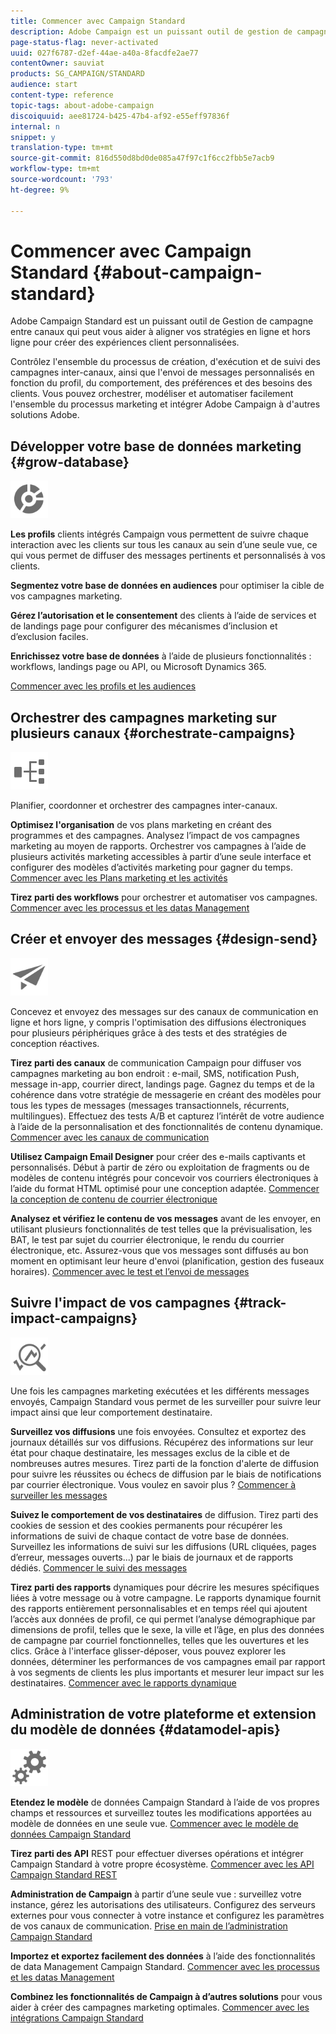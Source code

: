 ```yaml
---
title: Commencer avec Campaign Standard
description: Adobe Campaign est un puissant outil de gestion de campagnes cross-canal. Il peut vous aider à aligner vos stratégies en ligne et hors ligne de façon à créer des expériences client personnalisées.
page-status-flag: never-activated
uuid: 027f6787-d2ef-44ae-a40a-8facdfe2ae77
contentOwner: sauviat
products: SG_CAMPAIGN/STANDARD
audience: start
content-type: reference
topic-tags: about-adobe-campaign
discoiquuid: aee81724-b425-47b4-af92-e55eff97836f
internal: n
snippet: y
translation-type: tm+mt
source-git-commit: 816d550d8bd0de085a47f97c1f6cc2fbb5e7acb9
workflow-type: tm+mt
source-wordcount: '793'
ht-degree: 9%

---
```



# Commencer avec Campaign Standard {#about-campaign-standard}

Adobe Campaign Standard est un puissant outil de Gestion de campagne entre canaux qui peut vous aider à aligner vos stratégies en ligne et hors ligne pour créer des expériences client personnalisées.

Contrôlez l&#39;ensemble du processus de création, d&#39;exécution et de suivi des campagnes inter-canaux, ainsi que l&#39;envoi de messages personnalisés en fonction du profil, du comportement, des préférences et des besoins des clients. Vous pouvez orchestrer, modéliser et automatiser facilement l&#39;ensemble du processus marketing et intégrer Adobe Campaign à d&#39;autres solutions Adobe.

## Développer votre base de données marketing {#grow-database}

<img width="60px" alt="conditions" src="assets/icon_segment.svg"/>

**Les profils** clients intégrés Campaign vous permettent de suivre chaque interaction avec les clients sur tous les canaux au sein d’une seule vue, ce qui vous permet de diffuser des messages pertinents et personnalisés à vos clients.

**Segmentez votre base de données en audiences** pour optimiser la cible de vos campagnes marketing.

**Gérez l’autorisation et le consentement** des clients à l’aide de services et de landings page pour configurer des mécanismes d’inclusion et d’exclusion faciles.

**Enrichissez votre base de données** à l’aide de plusieurs fonctionnalités : workflows, landings page ou API, ou Microsoft Dynamics 365.

[Commencer avec les profils et les audiences](../../audiences/using/get-started-profiles-and-audiences.md)

## Orchestrer des campagnes marketing sur plusieurs canaux {#orchestrate-campaigns}

<img width="60px" alt="conditions" src="assets/icon_workflows.svg"/>

Planifier, coordonner et orchestrer des campagnes inter-canaux.

**Optimisez l&#39;organisation** de vos plans marketing en créant des programmes et des campagnes. Analysez l’impact de vos campagnes marketing au moyen de rapports. Orchestrer vos campagnes à l’aide de plusieurs activités marketing accessibles à partir d’une seule interface et configurer des modèles d’activités marketing pour gagner du temps. [Commencer avec les Plans marketing et les activités](../../start/using/programs-and-campaigns.md)

**Tirez parti des workflows** pour orchestrer et automatiser vos campagnes. [Commencer avec les processus et les datas Management](../../automating/using/get-started-workflows.md)

## Créer et envoyer des messages {#design-send}

<img width="60px" alt="conditions" src="assets/icon_send.svg"/>

Concevez et envoyez des messages sur des canaux de communication en ligne et hors ligne, y compris l&#39;optimisation des diffusions électroniques pour plusieurs périphériques grâce à des tests et des stratégies de conception réactives.

**Tirez parti des canaux** de communication Campaign pour diffuser vos campagnes marketing au bon endroit : e-mail, SMS, notification Push, message in-app, courrier direct, landings page. Gagnez du temps et de la cohérence dans votre stratégie de messagerie en créant des modèles pour tous les types de messages (messages transactionnels, récurrents, multilingues). Effectuez des tests A/B et capturez l’intérêt de votre audience à l’aide de la personnalisation et des fonctionnalités de contenu dynamique. [Commencer avec les canaux de communication](../../channels/using/get-started-communication-channels.md)

**Utilisez Campaign Email Designer** pour créer des e-mails captivants et personnalisés. Début à partir de zéro ou exploitation de fragments ou de modèles de contenu intégrés pour concevoir vos courriers électroniques à l’aide du format HTML optimisé pour une conception adaptée. [Commencer la conception de contenu de courrier électronique](../../designing/using/designing-content-in-adobe-campaign.md)

**Analysez et vérifiez le contenu de vos messages** avant de les envoyer, en utilisant plusieurs fonctionnalités de test telles que la prévisualisation, les BAT, le test par sujet du courrier électronique, le rendu du courrier électronique, etc. Assurez-vous que vos messages sont diffusés au bon moment en optimisant leur heure d&#39;envoi (planification, gestion des fuseaux horaires). [Commencer avec le test et l’envoi de messages](../../sending/using/get-started-sending-messages.md)

## Suivre l&#39;impact de vos campagnes {#track-impact-campaigns}

<img width="60px" alt="conditions" src="assets/icon_report.svg"/>

Une fois les campagnes marketing exécutées et les différents messages envoyés, Campaign Standard vous permet de les surveiller pour suivre leur impact ainsi que leur comportement destinataire.

**Surveillez vos diffusions** une fois envoyées. Consultez et exportez des journaux détaillés sur vos diffusions. Récupérez des informations sur leur état pour chaque destinataire, les messages exclus de la cible et de nombreuses autres mesures.
Tirez parti de la fonction d&#39;alerte de diffusion pour suivre les réussites ou échecs de diffusion par le biais de notifications par courrier électronique. Vous voulez en savoir plus ? [Commencer à surveiller les messages](../../sending/using/monitoring-a-delivery.md)

**Suivez le comportement de vos destinataires** de diffusion. Tirez parti des cookies de session et des cookies permanents pour récupérer les informations de suivi de chaque contact de votre base de données. Surveillez les informations de suivi sur les diffusions (URL cliquées, pages d’erreur, messages ouverts...) par le biais de journaux et de rapports dédiés. [Commencer le suivi des messages](../../sending/using/tracking-messages.md)

**Tirez parti des rapports** dynamiques pour décrire les mesures spécifiques liées à votre message ou à votre campagne. Le rapports dynamique fournit des rapports entièrement personnalisables et en temps réel qui ajoutent l’accès aux données de profil, ce qui permet l’analyse démographique par dimensions de profil, telles que le sexe, la ville et l’âge, en plus des données de campagne par courriel fonctionnelles, telles que les ouvertures et les clics. Grâce à l&#39;interface glisser-déposer, vous pouvez explorer les données, déterminer les performances de vos campagnes email par rapport à vos segments de clients les plus importants et mesurer leur impact sur les destinataires. [Commencer avec le rapports dynamique](../../reporting/using/about-dynamic-reports.md)

## Administration de votre plateforme et extension du modèle de données {#datamodel-apis}

<img width="60px" alt="conditions" src="assets/icon_admin.svg"/>

**Etendez le modèle** de données Campaign Standard à l’aide de vos propres champs et ressources et surveillez toutes les modifications apportées au modèle de données en une seule vue. [Commencer avec le modèle de données Campaign Standard](../../developing/using/get-started-data-model.md)

**Tirez parti des API** REST pour effectuer diverses opérations et intégrer Campaign Standard à votre propre écosystème. [Commencer avec les API Campaign Standard REST](../../api/using/get-started-apis.md)

**Administration de Campaign** à partir d’une seule vue : surveillez votre instance, gérez les autorisations des utilisateurs. Configurez des serveurs externes pour vous connecter à votre instance et configurez les paramètres de vos canaux de communication. [Prise en main de l’administration Campaign Standard](../../administration/using/get-started-campaign-administration.md)

**Importez et exportez facilement des données** à l’aide des fonctionnalités de data Management Campaign Standard. [Commencer avec les processus et les datas Management](../../automating/using/get-started-workflows.md)

**Combinez les fonctionnalités de Campaign à d’autres solutions** pour vous aider à créer des campagnes marketing optimales. [Commencer avec les intégrations Campaign Standard](../../integrating/using/get-started-campaign-integrations.md)
